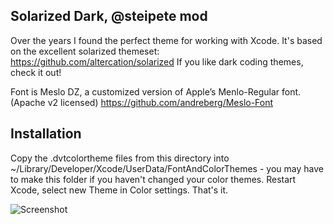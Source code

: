 ## Solarized Dark, @steipete mod

Over the years I found the perfect theme for working with Xcode.
It's based on the excellent solarized themeset: https://github.com/altercation/solarized
If you like dark coding themes, check it out!

Font is Meslo DZ, a customized version of Apple’s Menlo-Regular font. (Apache v2 licensed)
https://github.com/andreberg/Meslo-Font

Installation
------------
Copy the .dvtcolortheme files from this directory into ~/Library/Developer/Xcode/UserData/FontAndColorThemes - you may have to make this folder if you haven't changed your color themes. Restart Xcode, select new Theme in Color settings. That's it.

![Screenshot](http://cl.ly/0d2v0K0z0n2L3S151y2l/Screen%20Shot%202011-07-26%20at%2010.51.50%20AM.png "Screenshot")